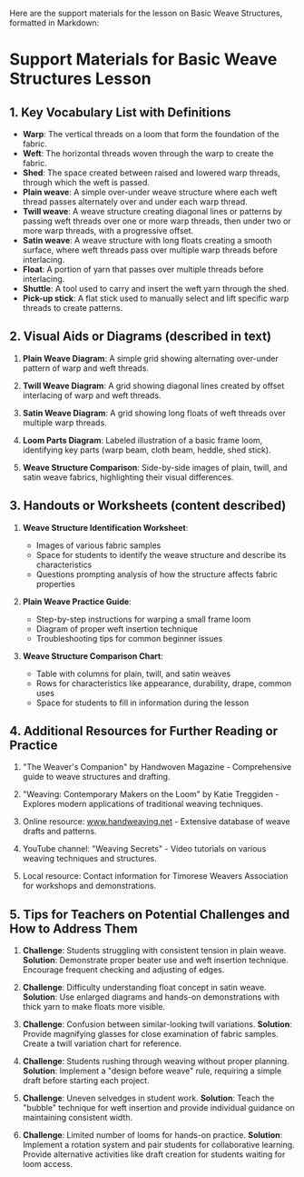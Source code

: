 Here are the support materials for the lesson on Basic Weave Structures, formatted in Markdown:

# Support Materials for Basic Weave Structures Lesson

## 1. Key Vocabulary List with Definitions

- **Warp**: The vertical threads on a loom that form the foundation of the fabric.
- **Weft**: The horizontal threads woven through the warp to create the fabric.
- **Shed**: The space created between raised and lowered warp threads, through which the weft is passed.
- **Plain weave**: A simple over-under weave structure where each weft thread passes alternately over and under each warp thread.
- **Twill weave**: A weave structure creating diagonal lines or patterns by passing weft threads over one or more warp threads, then under two or more warp threads, with a progressive offset.
- **Satin weave**: A weave structure with long floats creating a smooth surface, where weft threads pass over multiple warp threads before interlacing.
- **Float**: A portion of yarn that passes over multiple threads before interlacing.
- **Shuttle**: A tool used to carry and insert the weft yarn through the shed.
- **Pick-up stick**: A flat stick used to manually select and lift specific warp threads to create patterns.

## 2. Visual Aids or Diagrams (described in text)

1. **Plain Weave Diagram**: A simple grid showing alternating over-under pattern of warp and weft threads.

2. **Twill Weave Diagram**: A grid showing diagonal lines created by offset interlacing of warp and weft threads.

3. **Satin Weave Diagram**: A grid showing long floats of weft threads over multiple warp threads.

4. **Loom Parts Diagram**: Labeled illustration of a basic frame loom, identifying key parts (warp beam, cloth beam, heddle, shed stick).

5. **Weave Structure Comparison**: Side-by-side images of plain, twill, and satin weave fabrics, highlighting their visual differences.

## 3. Handouts or Worksheets (content described)

1. **Weave Structure Identification Worksheet**: 
   - Images of various fabric samples
   - Space for students to identify the weave structure and describe its characteristics
   - Questions prompting analysis of how the structure affects fabric properties

2. **Plain Weave Practice Guide**:
   - Step-by-step instructions for warping a small frame loom
   - Diagram of proper weft insertion technique
   - Troubleshooting tips for common beginner issues

3. **Weave Structure Comparison Chart**:
   - Table with columns for plain, twill, and satin weaves
   - Rows for characteristics like appearance, durability, drape, common uses
   - Space for students to fill in information during the lesson

## 4. Additional Resources for Further Reading or Practice

1. "The Weaver's Companion" by Handwoven Magazine - Comprehensive guide to weave structures and drafting.

2. "Weaving: Contemporary Makers on the Loom" by Katie Treggiden - Explores modern applications of traditional weaving techniques.

3. Online resource: www.handweaving.net - Extensive database of weave drafts and patterns.

4. YouTube channel: "Weaving Secrets" - Video tutorials on various weaving techniques and structures.

5. Local resource: Contact information for Timorese Weavers Association for workshops and demonstrations.

## 5. Tips for Teachers on Potential Challenges and How to Address Them

1. **Challenge**: Students struggling with consistent tension in plain weave.
   **Solution**: Demonstrate proper beater use and weft insertion technique. Encourage frequent checking and adjusting of edges.

2. **Challenge**: Difficulty understanding float concept in satin weave.
   **Solution**: Use enlarged diagrams and hands-on demonstrations with thick yarn to make floats more visible.

3. **Challenge**: Confusion between similar-looking twill variations.
   **Solution**: Provide magnifying glasses for close examination of fabric samples. Create a twill variation chart for reference.

4. **Challenge**: Students rushing through weaving without proper planning.
   **Solution**: Implement a "design before weave" rule, requiring a simple draft before starting each project.

5. **Challenge**: Uneven selvedges in student work.
   **Solution**: Teach the "bubble" technique for weft insertion and provide individual guidance on maintaining consistent width.

6. **Challenge**: Limited number of looms for hands-on practice.
   **Solution**: Implement a rotation system and pair students for collaborative learning. Provide alternative activities like draft creation for students waiting for loom access.